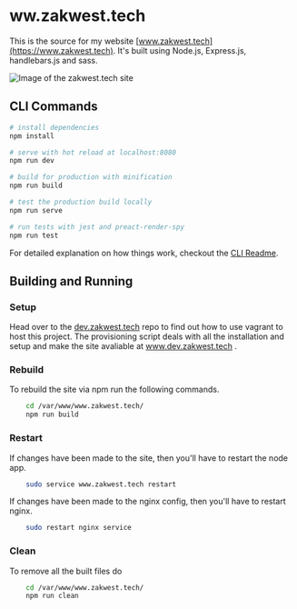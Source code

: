 # ww.zakwest.tech
This is the source for my website [www.zakwest.tech](https://www.zakwest.tech). It's built using Node.js, Express.js, handlebars.js and sass.

![Image of the zakwest.tech site](https://www.zakwest.tech/files/Github/www.zakwest.tech/www.zakwest.tech.png)

## CLI Commands

``` bash
# install dependencies
npm install

# serve with hot reload at localhost:8080
npm run dev

# build for production with minification
npm run build

# test the production build locally
npm run serve

# run tests with jest and preact-render-spy 
npm run test
```

For detailed explanation on how things work, checkout the [CLI Readme](https://github.com/developit/preact-cli/blob/master/README.md).


## Building and Running
### Setup
Head over to the [dev.zakwest.tech](https://github.com/zwrawr/dev.zakwest.tech) repo to find out how to use vagrant to host this project.
The provisioning script deals with all the installation and setup and make the site avaliable at www.dev.zakwest.tech .

### Rebuild
To rebuild the site via npm run the following commands.
```bash
    cd /var/www/www.zakwest.tech/
    npm run build
```

### Restart
If changes have been made to the site, then you'll have to restart the node app.
```bash
	sudo service www.zakwest.tech restart
```
If changes have been made to the nginx config, then you'll have to restart nginx.
```bash
	sudo restart nginx service
```

### Clean
To remove all the built files do
```bash
    cd /var/www/www.zakwest.tech/
    npm run clean
```

